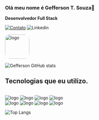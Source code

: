 ### Olá meu nome é Gefferson T. Souza👋

**Desenvolvedor Full Stack**

[![Contato](https://img.shields.io/badge/WhatsApp-25D366?style=for-the-badge&logo=whatsapp&logoColor=white)](https://img.shields.io/badge/WhatsApp-25D366?style=for-the-badge&logo=whatsapp&logoColor=white) ![Linkedin](https://img.shields.io/badge/LinkedIn-0077B5?style=for-the-badge&logo=linkedin&logoColor=white) <div ><a href="https://www.dio.me/users/geffersonteodorodesouza" target="_blank" rel="noopener noreferrer" ><img width="80px" style="border-radius: 1rem;" src="https://hermes.dio.me/articles/cover/364fb700-4c6f-482b-91fe-6c66b31ae8a1.jpg" alt="logo"></a></div>

![Gefferson GitHub stats](https://github-readme-stats.vercel.app/api?username=gefferson-souza&show_icons=true&theme=dracula)

## Tecnologias que eu utilizo.

<div style="display: inline-block"><br/>
    <img src="https://img.shields.io/badge/TypeScript-007ACC?style=for-the-badge&logo=typescript&logoColor=white" alt="logo">
    <img src="https://img.shields.io/badge/JavaScript-F7DF1E?style=for-the-badge&logo=javascript&logoColor=black" alt="logo">
    <img src="https://img.shields.io/badge/Angular-DD0031?style=for-the-badge&logo=angular&logoColor=white" alt="logo">
    <img src="https://img.shields.io/badge/React-20232A?style=for-the-badge&logo=react&logoColor=61DAFB" alt="logo"><br/>
    <img src="https://img.shields.io/badge/Node.js-43853D?style=for-the-badge&logo=node.js&logoColor=white" alt="logo">
    <img src="https://img.shields.io/badge/HTML5-E34F26?style=for-the-badge&logo=html5&logoColor=white" alt="logo">
    <img src="https://img.shields.io/badge/CSS3-1572B6?style=for-the-badge&logo=css3&logoColor=white" alt="logo">
    <img src="https://img.shields.io/badge/Sass-CC6699?style=for-the-badge&logo=sass&logoColor=white" alt="logo">
</div><br/>

![Top Langs](https://github-readme-stats.vercel.app/api/top-langs/?username=gefferson-souza&langs_count=5)
